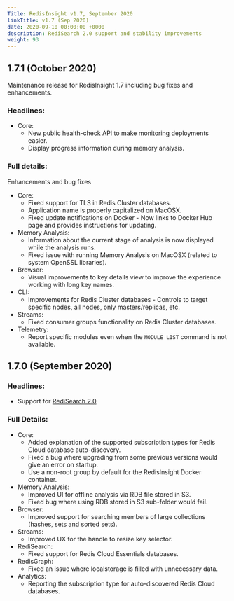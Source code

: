 ```yaml
---
Title: RedisInsight v1.7, September 2020
linkTitle: v1.7 (Sep 2020)
date: 2020-09-10 00:00:00 +0000
description: RediSearch 2.0 support and stability improvements
weight: 93
---
```


## 1.7.1 (October 2020)

Maintenance release for RedisInsight 1.7 including bug fixes and enhancements.

### Headlines:

- Core:
    - New public health-check API to make monitoring deployments easier.
    - Display progress information during memory analysis.

### Full details:

Enhancements and bug fixes
- Core:
    - Fixed support for TLS in Redis Cluster databases.
    - Application name is properly capitalized on MacOSX.
    - Fixed update notifications on Docker - Now links to Docker Hub page and provides instructions for updating.
- Memory Analysis:
    - Information about the current stage of analysis is now displayed while the analysis runs.
    - Fixed issue with running Memory Analysis on MacOSX (related to system OpenSSL libraries).
- Browser:
    - Visual improvements to key details view to improve the experience working with long key names.
- CLI:
    - Improvements for Redis Cluster databases - Controls to target specific nodes, all nodes, only masters/replicas, etc.
- Streams:
    - Fixed consumer groups functionality on Redis Cluster databases.
- Telemetry:
    - Report specific modules even when the `MODULE LIST` command is not available.

## 1.7.0 (September 2020)

### Headlines:

- Support for [RediSearch 2.0](https://redislabs.com/blog/introducing-redisearch-2-0/)

### Full Details:

- Core:
    - Added explanation of the supported subscription types for Redis Cloud database auto-discovery.
    - Fixed a bug where upgrading from some previous versions would give an error on startup.
    - Use a non-root group by default for the RedisInsight Docker container.
- Memory Analysis:
    - Improved UI for offline analysis via RDB file stored in S3.
    - Fixed bug where using RDB stored in S3 sub-folder would fail.
- Browser:
    - Improved support for searching members of large collections (hashes, sets and sorted sets).
- Streams:
    - Improved UX for the handle to resize key selector.
- RediSearch:
    - Fixed support for Redis Cloud Essentials databases.
- RedisGraph:
    - Fixed an issue where localstorage is filled with unnecessary data.
- Analytics:
    - Reporting the subscription type for auto-discovered Redis Cloud databases.

